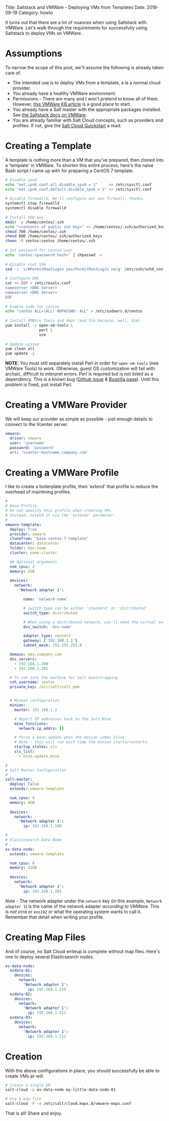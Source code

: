 Title: Saltstack and VMWare - Deploying VMs from Templates
Date: 2018-09-19
Category: howto

It turns out that there are a lot of nuances when using Saltstack with VMWare. Let's walk through the requirements for successfully using Saltstack to deploy VMs on VMWare. 

# Assumptions
To narrow the scope of this post, we'll assume the following is already taken care of.

* The intended use is to deploy VMs from a template, a la a normal cloud provider.
* You already have a healthy VMWare environment.
* Permissions - There are many and I won't pretend to know all of them. However, [this VMWare KB article](https://kb.vmware.com/s/article/1020934) is a good place to start.
* You already have a Salt master with the appropriate packages installed. See [the Saltstack docs on VMWare](https://docs.saltstack.com/en/latest/topics/cloud/vmware.html).
* You are already familiar with Salt Cloud concepts, such as providers and profiles. If not, give the [Salt Cloud Quickstart](https://docs.saltstack.com/en/latest/topics/cloud/qs.html#salt-cloud-qs) a read.


# Creating a Template

A template is nothing more than a VM that you've prepared, then cloned into a 'template' in VMWare. To shorten this entire process, here's the naive Bash script I came up with for preparing a CentOS 7 template.

```bash
# Disable ipv6
echo "net.ipv6.conf.all.disable_ipv6 = 1"     >> /etc/sysctl.conf
echo "net.ipv6.conf.default.disable_ipv6 = 1" >> /etc/sysctl.conf
  
# Disable firewalld. We'll configure our own firewall, thanks.
systemctl stop firewalld
systemctl disable firewalld
  
# Install SSH key
mkdir -p /home/centos/.ssh
echo "<contents of public ssh key>" >> /home/centos/.ssh/authorized_keys
chmod 700 /home/centos/.ssh
chmod 600 /home/centos/.ssh/authorized_keys
chown -R centos:centos /home/centos/.ssh
  
# Set password for centos user
echo 'centos:<password hash>' | chpasswd -e
  
# Disable root SSH
sed -i 's/#PermitRootLogin yes/PermitRootLogin no/g' /etc/ssh/sshd_config
  
# Configure DNS
cat << EOF > /etc/resolv.conf
nameserver <DNS Server>
nameserver <DNS Server>
EOF
  
# Enable sudo for centos
echo "centos ALL=(ALL) NOPASSWD: ALL" > /etc/sudoers.d/centos
 
# Install VMWare Tools and deps (and Vim because, well, Vim).
yum install -y open-vm-tools \
               perl \
               vim
  
# Update system
yum clean all
yum update -y
```

**NOTE**: You must still separately install Perl in order for `open-vm-tools` (nee VMWare Tools) to work. Otherwise, guest OS customization will fail with archaic, difficult to interpret errors. Perl is required but is not listed as a dependency. This is a known bug ([Github issue](https://github.com/vmware/open-vm-tools/issues/56) & [Bugzilla page](https://bugzilla.redhat.com/show_bug.cgi?id=1358108)). Until this problem is fixed, just install Perl.


# Creating a VMWare Provider

We will keep our provider as simple as possible - just enough details to connect to the Vcenter server.

```yaml
vmware:
  driver: vmware
  user: 'username'
  password: 'password'
  url: 'vcenter-hostname.company.com'
```

# Creating a VMWare Profile

I like to create a boilerplate profile, then 'extend' that profile to reduce the overhead of maintining profiles.

```yaml
#
# Base Profile.
# Do not specify this profile when creating VMs.
# Instead, extend it via the 'extends' parameter.
#
vmware-template:
  deploy: True
  provider: vmware
  clonefrom: "base-centos-7-template"
  datacenter: datacenter
  folder: dev-team
  cluster: some-cluster

  ## Optional arguments
  num_cpus: 2
  memory: 2GB
  
  devices:
    network:
      'Network adapter 1':

        name: 'network-name'

        # switch_type can be either 'standard' or 'distributed'
        switch_type: distributed 

        # When using a distributed network, you'll need the virtual switch name as well
        dvs_switch: 'dvs-name'

        adapter_type: vmxnet3    
        gateway: ['192.168.1.1']
        subnet_mask: 255.255.255.0

  domain: dev.company.com
  dns_servers:
    - 192.168.1.200
    - 192.168.1.201

  # To ssh into the machine for Salt bootstrapping
  ssh_username: centos
  private_key: /etc/salt/salt.pem


  # Minion configuration
  minion:
    master: 192.168.1.2

    # Report IP addresses back to the Salt Mine
    mine_functions:
      network.ip_addrs: []

    # Force a mine.update when the minion comes alive.
    # Note - this will run each time the minion starts/restarts.
    startup_states: sls
    sls_list:
      - mine.update_mine

#
# Salt Master Configuration
#
salt-master:
  deploy: False
  extends: vmware-template

  num_cpus: 4
  memory: 4GB
  
  devices:
    network:
      'Network adapter 1':
        ip: 192.168.1.100

#
# Elasticsearch Data Node
#
es-data-node:
  extends: vmware-template

  num_cpus: 8
  memory: 32GB
  
  devices:
    network:
      'Network adapter 1':
        ip: 192.168.1.101

```

*Note* - The network adapter under the `network` key (in this example, `Network adapter 1`) is the name of the network adapter _according to VMWare_. This is *not* `eth0` or `ens192` or what the operating system wants to call it. Remember that detail when writing your profile.

# Creating Map Files

And of course, no Salt Cloud writeup is complete without map files. Here's one to deploy several Elasticsearch nodes.

```yaml
es-data-node:
  esdata-01:
    devices:
      network:
        'Network adapter 1':
          ip: 192.168.1.210
  esdata-02:
    devices:
      network:
        'Network adapter 1':
          ip: 192.168.1.211
  esdata-03:
    devices:
      network:
        'Network adapter 1':
          ip: 192.168.1.212
```

# Creation

With the above configurations in place, you should successfully be able to create VMs at-will.

```bash
# Create a single VM
salt-cloud -p es-data-node my-little-data-node-01

# Use a map file
salt-cloud -P -m /etc/salt/cloud.maps.d/vmware-maps.conf
```

That is all! Share and enjoy.
